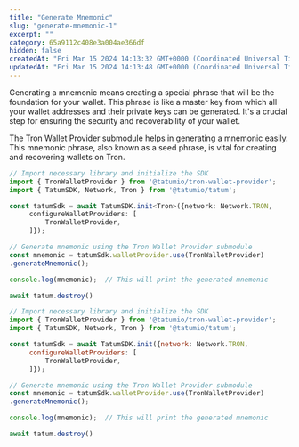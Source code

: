 ```yaml
---
title: "Generate Mnemonic"
slug: "generate-mnemonic-1"
excerpt: ""
category: 65a9112c408e3a004ae366df
hidden: false
createdAt: "Fri Mar 15 2024 14:13:32 GMT+0000 (Coordinated Universal Time)"
updatedAt: "Fri Mar 15 2024 14:13:48 GMT+0000 (Coordinated Universal Time)"
---
```

Generating a mnemonic means creating a special phrase that will be the foundation for your wallet. This phrase is like a master key from which all your wallet addresses and their private keys can be generated. It's a crucial step for ensuring the security and recoverability of your wallet.

The Tron Wallet Provider submodule helps in generating a mnemonic easily. This mnemonic phrase, also known as a seed phrase, is vital for creating and recovering wallets on Tron.

```typescript
// Import necessary library and initialize the SDK
import { TronWalletProvider } from '@tatumio/tron-wallet-provider';
import { TatumSDK, Network, Tron } from '@tatumio/tatum';

const tatumSdk = await TatumSDK.init<Tron>({network: Network.TRON,
     configureWalletProviders: [
         TronWalletProvider,
     ]});

// Generate mnemonic using the Tron Wallet Provider submodule
const mnemonic = tatumSdk.walletProvider.use(TronWalletProvider)
.generateMnemonic();

console.log(mnemonic);  // This will print the generated mnemonic

await tatum.destroy()
```
```javascript
// Import necessary library and initialize the SDK
import { TronWalletProvider } from '@tatumio/tron-wallet-provider';
import { TatumSDK, Network, Tron } from '@tatumio/tatum';

const tatumSdk = await TatumSDK.init({network: Network.TRON,
     configureWalletProviders: [
         TronWalletProvider,
     ]});

// Generate mnemonic using the Tron Wallet Provider submodule
const mnemonic = tatumSdk.walletProvider.use(TronWalletProvider)
.generateMnemonic();

console.log(mnemonic);  // This will print the generated mnemonic

await tatum.destroy()
```
